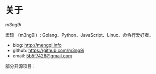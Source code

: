 关于
=================================

*m3ng9i*

<link rel="stylesheet" type="text/css" href="/static/include/github_project.css">

<script>

var REPOS = [
    "QReader",      "一个使用 Go 和 JavaScript 编写的 RSS 阅读器。支持标签、文章加星、设置 feed 更新周期与文章保留数量、文章搜索等功能。",
    "Feedreader",   "RSS 2.0 和 Atom 1.0 解析模块，供 QReader 调用。",
    "go-utils",     "Go 工具包。",
    "IP-resolver",  "一个命令行工具，同时调用多个 DNS 查询同一个域名的 IP 地址，并显示对比结果。",
];

function createReposHtml() {
    var apiurl = "https://api.github.com/users/m3ng9i/repos";

    $("#project").html("<span class='notice'><span class='fa fa-refresh fa-spin'></span> 加载中 ...</span>");

    var githubHtml = localStorage.aboutPageGithubHtml || "";
    var timeDiff = Math.round(($.now() - parseInt(localStorage.aboutPageLastRequest || 0)) / 60000); // minutes from last request

    // if githubHtml is not empty and last request time < 15 minutes, load the cache.
    if (githubHtml != "" && timeDiff < 15) {
        showRepos(githubHtml);
        console.log("Load github project cache saved " + timeDiff + " minutes ago.");
        return;
    }

    $.getJSON(apiurl, function(data) {

        githubHtml = createReposTable(data, REPOS);

        // save cache
        localStorage.aboutPageGithubHtml = githubHtml;
        localStorage.aboutPageLastRequest = $.now();

        // display repos info
        $("#project").html(githubHtml);

    }).fail(function() {

        var error = "<span class='error'>" +
            "<span class='fa fa-warning'></span> 获取 github 项目信息出错，请稍后" +
            "<a href='' onclick='createReposHtml();return false;'>刷新</a>重试。</span>";

        // if cache is too old (saved 6 hours ago), show error
        if (timeDiff > 360 || githubHtml == "") {
            $("#project").html(error);
        } else {
            showRepos(githubHtml);
            console.warn("Could not fetch " + apiurl + ", load cache saved " + timeDiff + " minutes ago.");
        }
    });

}

function createReposTable(data, repos) {

    var dateString = function(date) {
        var d = new Date(date);
        if (isNaN(d.valueOf())) {
            return "无法获取";
        }

        var month = d.getMonth() + 1;
        month = (month < 10) ? "0" + month : month;

        var day = d.getDate();
        day = (day < 10) ? "0" + day : day;

        var hours = d.getHours();
        hours = (hours < 10) ? "0" + hours : hours;

        var minutes = d.getMinutes();
        minutes = (minutes < 10) ? "0" + minutes : minutes;

        var timezone = (0 - Math.round(d.getTimezoneOffset() / 60)) * 100;
        var sign = (timezone > 0) ? "+" : "-";
        timezone = sign + ((timezone < 1000) ? "0" + timezone : timezone);
        return d.getFullYear() + "-" + month + "-" + day + " " + hours + ":" + minutes + " " + timezone;
    };

    var html = "";

    for (var i = 0; i < repos.length; i += 2) {
        for (var j = 0; j < data.length; j++) {
            if (repos[i].toLowerCase() == data[j].name.toLowerCase()) {
                html += "<tbody title='点击跳转到 github 页面' onclick='window.open(\"" + data[j].html_url + "\");'>" +
                    "<tr><th>" +
                    "<span><span class='fa fa-github-alt'></span> " + repos[i] + "</span>" +
                    "<span>" + data[j].stargazers_count + " <span class='fa fa-star-o star-o github_star'></span></span>" +
                    "</th></tr>" +
                    "<tr><td>" + repos[i + 1] + "</td></tr>" +
                    "<tr><td>Github 地址：" + data[j].html_url + "</td></tr>" +
                    "<tr><td>主要语言：" + data[j].language + "</td></tr>" +
                    "<tr><td>大小：" + data[j].size + "KB </td></tr>" +
                    "<tr><td>最近更新：" + dateString(data[j].pushed_at) + "</td></tr>" +
                    "<tr><td>&nbsp;</td></tr>" +
                    "</tbody>";
            }
        }
    }

    html = "<table class='github_project'>" + html + "</table>";

    return html;
}

function showRepos(html) {
    $("#project").html(html);

    // set css effect
    $("table.github_project > tbody").hover(function() {
        $(this).addClass("mouseover");
        var element = $(this.getElementsByClassName("github_star"));
        element.addClass("star");
        element.removeClass("star-o");
        element.addClass("fa-star");
        element.removeClass("fa-star-o");
    }, function() {
        $(this).removeClass("mouseover");
        var element = $(this.getElementsByClassName("github_star"));
        element.addClass("star-o");
        element.removeClass("star");
        element.addClass("fa-star-o");
        element.removeClass("fa-star");
    });
}

$(document).ready(function() {
    createReposHtml();
});

</script>

孟琦 （m3ng9i）: Golang、Python、JavaScript、Linux、命令行爱好者。

- blog: http://mengqi.info
- github: https://github.com/m3ng9i
- email: <a href="mailto:&#x35;&#x62;&#x35;&#x66;&#x37;&#x34;&#x32;&#x36;&#x40;&#x67;&#x6d;&#x61;&#x69;&#x6c;&#x2e;&#x63;&#x6f;&#x6d;">&#x35;&#x62;&#x35;&#x66;&#x37;&#x34;&#x32;&#x36;&#x40;&#x67;&#x6d;&#x61;&#x69;&#x6c;&#x2e;&#x63;&#x6f;&#x6d;</a>

部分开源项目：

<section id="project"></section>

